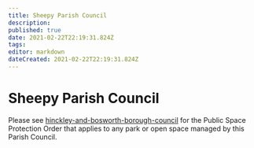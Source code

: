 ```yaml
---
title: Sheepy Parish Council
description: 
published: true
date: 2021-02-22T22:19:31.824Z
tags: 
editor: markdown
dateCreated: 2021-02-22T22:19:31.824Z
---
```


# Sheepy Parish Council
Please see [hinckley-and-bosworth-borough-council](/england/leicestershire/hinckley-and-bosworth-borough-council) for the Public Space Protection Order that applies to any park or open space managed by this Parish Council.